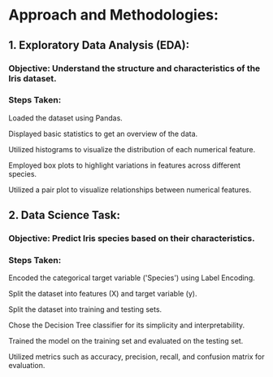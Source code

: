 # Approach and Methodologies:
## 1. Exploratory Data Analysis (EDA):
   
### Objective: Understand the structure and characteristics of the Iris dataset.

### Steps Taken:

  Loaded the dataset using Pandas.

  Displayed basic statistics to get an overview of the data.

  Utilized histograms to visualize the distribution of each numerical feature.

  Employed box plots to highlight variations in features across different species.

  Utilized a pair plot to visualize relationships between numerical features.

## 2. Data Science Task:
   
### Objective: Predict Iris species based on their characteristics.

### Steps Taken:
  
  Encoded the categorical target variable ('Species') using Label Encoding.

  Split the dataset into features (X) and target variable (y).

  Split the dataset into training and testing sets.

  Chose the Decision Tree classifier for its simplicity and interpretability.

  Trained the model on the training set and evaluated on the testing set.

  Utilized metrics such as accuracy, precision, recall, and confusion matrix for evaluation.
